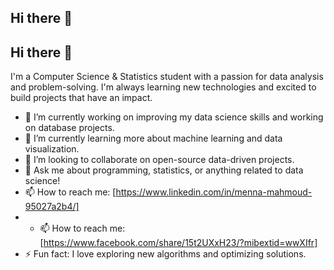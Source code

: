 ## Hi there 👋

## Hi there 👋

I'm a Computer Science & Statistics student with a passion for data analysis and problem-solving. I'm always learning new technologies and excited to build projects that have an impact.

- 🔭 I’m currently working on improving my data science skills and working on database projects.
- 🌱 I’m currently learning more about machine learning and data visualization.
- 👯 I’m looking to collaborate on open-source data-driven projects.
- 💬 Ask me about programming, statistics, or anything related to data science!
- 📫 How to reach me: [https://www.linkedin.com/in/menna-mahmoud-95027a2b4/]
- - 📫 How to reach me: [https://www.facebook.com/share/15t2UXxH23/?mibextid=wwXIfr]
- ⚡ Fun fact: I love exploring new algorithms and optimizing solutions.

